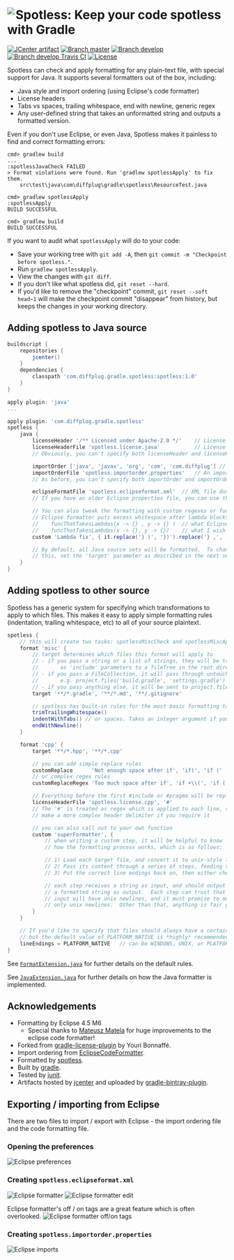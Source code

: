 # <img align="left" src="spotless_logo.png"> Spotless: Keep your code spotless with Gradle

[![JCenter artifact](https://img.shields.io/badge/jcenter-com.diffplug.gradle.spotless%3Aspotless-blue.svg)](https://bintray.com/diffplug/opensource/spotless/view)
[![Branch master](http://img.shields.io/badge/master-1.0-lightgrey.svg)](https://github.com/diffplug/spotless/releases/latest)
[![Branch develop](http://img.shields.io/badge/develop-1.1--SNAPSHOT-lightgrey.svg)](https://github.com/diffplug/spotless/tree/develop)
[![Branch develop Travis CI](https://travis-ci.org/diffplug/durian.svg?branch=develop)](https://travis-ci.org/diffplug/spotless)
[![License](https://img.shields.io/badge/license-Apache-blue.svg)](https://tldrlegal.com/license/apache-license-2.0-(apache-2.0))

Spotless can check and apply formatting for any plain-text file, with special support for Java.  It supports several formatters out of the box, including:

* Java style and import ordering (using Eclipse's code formatter)
* License headers
* Tabs vs spaces, trailing whitespace, end with newline, generic regex
* Any user-defined string that takes an unformatted string and outputs a formatted version.

Even if you don't use Eclipse, or even Java, Spotless makes it painless to find and correct formatting errors:

```
cmd> gradlew build
...
:spotlessJavaCheck FAILED
> Format violations were found. Run 'gradlew spotlessApply' to fix them.
	src\test\java\com\diffplug\gradle\spotless\ResourceTest.java

cmd> gradlew spotlessApply
:spotlessApply
BUILD SUCCESSFUL

cmd> gradlew build
BUILD SUCCESSFUL
```

If you want to audit what `spotlessApply` will do to your code:
* Save your working tree with `git add -A`, then `git commit -m "Checkpoint before spotless."`.
* Run `gradlew spotlessApply`.
* View the changes with `git diff`.
* If you don't like what spotless did, `git reset --hard`.
* If you'd like to remove the "checkpoint" commit, `git reset --soft head~1` will make the checkpoint commit "disappear" from history, but keeps the changes in your working directory.

## Adding spotless to Java source

```groovy
buildscript {
	repositories {
		jcenter()
	}
	dependencies {
		classpath 'com.diffplug.gradle.spotless:spotless:1.0'
	}
}

apply plugin: 'java'
...

apply plugin: 'com.diffplug.gradle.spotless'
spotless {
	java {
		licenseHeader '/** Licensed under Apache-2.0 */'	// License header
		licenseHeaderFile 'spotless.license.java'			// License header file
		// Obviously, you can't specify both licenseHeader and licenseHeaderFile at the same time

		importOrder ['java', 'javax', 'org', 'com', 'com.diffplug']	// An array of package names
		importOrderFile 'spotless.importorder.properties'	// An import ordering file, exported from Eclipse
		// As before, you can't specify both importOrder and importOrderFile at the same time

		eclipseFormatFile 'spotless.eclipseformat.xml'	// XML file dumped out by the Eclipse formatter
		// If you have an older Eclipse properties file, you can use that too.

		// You can also tweak the formatting with custom regexes or functions, such as:
		// Eclipse formatter puts excess whitespace after lambda blocks
		//    funcThatTakesLambdas(x -> {} , y -> {} )	// what Eclipse does
		//    funcThatTakesLambdas(x -> {}, y -> {})	// what I wish Eclipse did
		custom 'Lambda fix', { it.replace('} )', '})').replace('} ,', '},') }

		// By default, all Java source sets will be formatted.  To change
		// this, set the 'target' parameter as described in the next section.
	}
}
```

## Adding spotless to other source

Spotless has a generic system for specifying which transformations to apply to which files. This makes it easy to apply simple formatting rules (indentation, trailing whitespace, etc) to all of your source plaintext.

```groovy
spotless {
	// this will create two tasks: spotlessMiscCheck and spotlessMiscApply
	format 'misc' {
		// target determines which files this format will apply to
		// - if you pass a string or a list of strings, they will be treated
		//       as 'include' parameters to a fileTree in the root directory
		// - if you pass a FileCollection, it will pass through untouched
		//       e.g. project.files('build.gradle', 'settings.gradle')
		// - if you pass anything else, it will be sent to project.files(yourArg)
		target '**/*.gradle', '**/*.md', '**/.gitignore'

		// spotless has built-in rules for the most basic formatting tasks
		trimTrailingWhitespace()
		indentWithTabs() // or spaces. Takes an integer argument if you don't like 4
		endWithNewline()
	}

	format 'cpp' {
		target '**/*.hpp', '**/*.cpp'

		// you can add simple replace rules
		customReplace      'Not enough space after if', 'if(', 'if ('
		// or complex regex rules
		customReplaceRegex 'Too much space after if', 'if +\\(', 'if ('

		// Everything before the first #include or #pragma will be replaced with the header
		licenseHeaderFile 'spotless.license.cpp', '#'
		// The '#' is treated as regex which is applied to each line, so you can
		// make a more complex header delimiter if you require it

		// you can also call out to your own function
		custom 'superFormatter', {
			// when writing a custom step, it will be helpful to know
			// how the formatting process works, which is as follows:

			// 1) Load each target file, and convert it to unix-style line endings ('\n')
			// 2) Pass its content through a series of steps, feeding the output of each step to the next
			// 3) Put the correct line endings back on, then either check or apply

			// each step receives a string as input, and should output
			// a formatted string as output.  Each step can trust that its
			// input will have unix newlines, and it must promise to output
			// only unix newlines.  Other than that, anything is fair game!
		}
	}

	// If you'd like to specify that files should always have a certain line ending, you can,
	// but the default value of PLATFORM_NATIVE is *highly* recommended
	lineEndings = PLATFORM_NATIVE 	// can be WINDOWS, UNIX, or PLATFORM_NATIVE
}
```

See [`FormatExtension.java`](https://github.com/diffplug/spotless/blob/master/src/main/java/com/diffplug/gradle/spotless/FormatExtension.java) for further details on the default rules.

See [`JavaExtension.java`](https://github.com/diffplug/spotless/blob/master/src/main/java/com/diffplug/gradle/spotless/java/JavaExtension.java) for further details on how the Java formatter is implemented.

## Acknowledgements

* Formatting by Eclipse 4.5 M6
	+ Special thanks to [Mateusz Matela](https://waynebeaton.wordpress.com/2015/03/15/great-fixes-for-mars-winners-part-i/) for huge improvements to the eclipse code formatter!
* Forked from [gradle-license-plugin](https://github.com/youribonnaffe/gradle-format-plugin) by Youri Bonnaffé.
* Import ordering from [EclipseCodeFormatter](https://github.com/krasa/EclipseCodeFormatter).
* Formatted by [spotless](https://github.com/diffplug/spotless).
* Built by [gradle](http://gradle.org/).
* Tested by [junit](http://junit.org/).
* Artifacts hosted by [jcenter](https://bintray.com/bintray/jcenter) and uploaded by [gradle-bintray-plugin](https://github.com/bintray/gradle-bintray-plugin).

## Exporting / importing from Eclipse

There are two files to import / export with Eclipse - the import ordering file and the code formatting file.

### Opening the preferences
![Eclipse preferences](EclipsePreferences.png)

### Creating `spotless.eclipseformat.xml`
![Eclipse formatter](EclipseFormatter.png)
![Eclipse formatter edit](EclipseFormatterEdit.png)

Eclipse formatter's off / on tags are a great feature which is often overlooked.
![Eclipse formatter off/on tags](EclipseFormatterEditOffOnTags.png)

### Creating `spotless.importorder.properties`
![Eclipse imports](EclipseImports.png)
